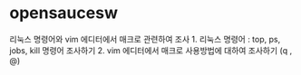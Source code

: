 # opensaucesw
 리눅스 명령어와 vim 에디터에서 매크로 관련하여 조사  1. 리눅스 명령어 : top, ps, jobs, kill 명령어 조사하기  2. vim 에디터에서 매크로 사용방법에 대하여 조사하기 (q , @)
